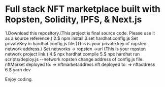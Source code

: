 # Full stack NFT marketplace built with Ropsten, Solidity, IPFS, & Next.js

1.Download this repository.(This project is final source code. Please use it as a source reference.)
2.$ npm install
3.set hardhat.config.js
 Set privateKey in hardhat.config.js file (This is your private key of ropsten network address.)
 Set networks -> ropsten ->url (This is your ropsten network project link.)
4.$ npx hardhat compile
5.$ npx hardhat run scripts/deploy.js --network ropsten
 change address of config.js file.
  nftMarket deployed to: => nftmarketaddress
  nft deployed to: => nftaddress
6.$ yarn dev

Enjoy coding.

            
            
  
